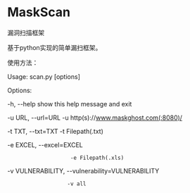 # MaskScan
漏洞扫描框架


基于python实现的简单漏扫框架。

使用方法：

Usage: scan.py [options]

Options:

  -h, --help            show this help message and exit
  
  -u URL, --url=URL     -u http(s)://www.maskghost.com(:8080)/
  
  -t TXT, --txt=TXT     -t Filepath(.txt)
  
  -e EXCEL, --excel=EXCEL
  
                        -e Filepath(.xls)
                        
  -v VULNERABILITY, --vulnerability=VULNERABILITY
  
                       -v all


